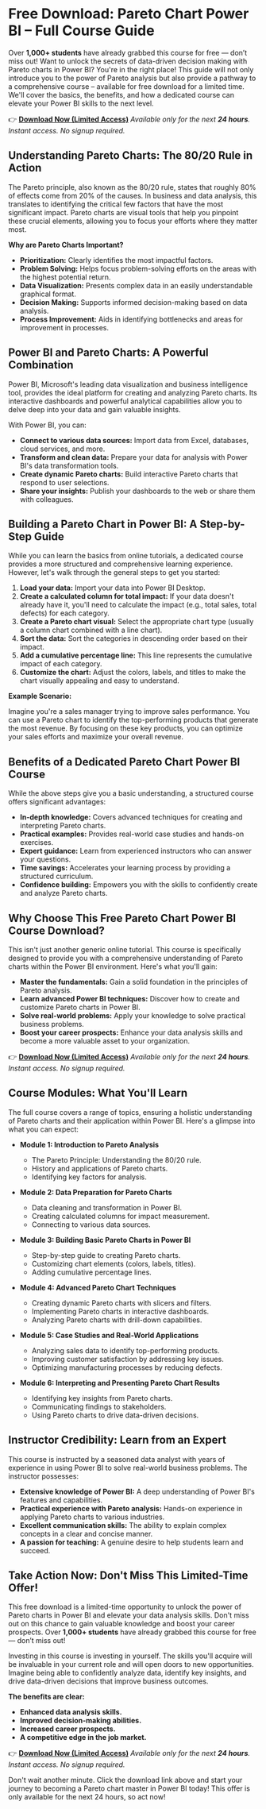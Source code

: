 # Free Download: Pareto Chart Power BI – Full Course Guide

Over **1,000+ students** have already grabbed this course for free — don’t miss out!
Want to unlock the secrets of data-driven decision making with Pareto charts in Power BI? You're in the right place! This guide will not only introduce you to the power of Pareto analysis but also provide a pathway to a comprehensive course – available for free download for a limited time. We'll cover the basics, the benefits, and how a dedicated course can elevate your Power BI skills to the next level.

👉 [**Download Now (Limited Access)**](https://udemywork.com/pareto-chart-power-bi)
_Available only for the next **24 hours**. Instant access. No signup required._

## Understanding Pareto Charts: The 80/20 Rule in Action

The Pareto principle, also known as the 80/20 rule, states that roughly 80% of effects come from 20% of the causes. In business and data analysis, this translates to identifying the critical few factors that have the most significant impact.  Pareto charts are visual tools that help you pinpoint these crucial elements, allowing you to focus your efforts where they matter most.

**Why are Pareto Charts Important?**

*   **Prioritization:**  Clearly identifies the most impactful factors.
*   **Problem Solving:** Helps focus problem-solving efforts on the areas with the highest potential return.
*   **Data Visualization:** Presents complex data in an easily understandable graphical format.
*   **Decision Making:** Supports informed decision-making based on data analysis.
*   **Process Improvement:**  Aids in identifying bottlenecks and areas for improvement in processes.

## Power BI and Pareto Charts: A Powerful Combination

Power BI, Microsoft's leading data visualization and business intelligence tool, provides the ideal platform for creating and analyzing Pareto charts. Its interactive dashboards and powerful analytical capabilities allow you to delve deep into your data and gain valuable insights.

With Power BI, you can:

*   **Connect to various data sources:** Import data from Excel, databases, cloud services, and more.
*   **Transform and clean data:**  Prepare your data for analysis with Power BI's data transformation tools.
*   **Create dynamic Pareto charts:** Build interactive Pareto charts that respond to user selections.
*   **Share your insights:**  Publish your dashboards to the web or share them with colleagues.

## Building a Pareto Chart in Power BI: A Step-by-Step Guide

While you can learn the basics from online tutorials, a dedicated course provides a more structured and comprehensive learning experience. However, let's walk through the general steps to get you started:

1.  **Load your data:** Import your data into Power BI Desktop.
2.  **Create a calculated column for total impact:** If your data doesn't already have it, you'll need to calculate the impact (e.g., total sales, total defects) for each category.
3.  **Create a Pareto chart visual:** Select the appropriate chart type (usually a column chart combined with a line chart).
4.  **Sort the data:** Sort the categories in descending order based on their impact.
5.  **Add a cumulative percentage line:** This line represents the cumulative impact of each category.
6.  **Customize the chart:**  Adjust the colors, labels, and titles to make the chart visually appealing and easy to understand.

**Example Scenario:**

Imagine you're a sales manager trying to improve sales performance. You can use a Pareto chart to identify the top-performing products that generate the most revenue. By focusing on these key products, you can optimize your sales efforts and maximize your overall revenue.

## Benefits of a Dedicated Pareto Chart Power BI Course

While the above steps give you a basic understanding, a structured course offers significant advantages:

*   **In-depth knowledge:**  Covers advanced techniques for creating and interpreting Pareto charts.
*   **Practical examples:** Provides real-world case studies and hands-on exercises.
*   **Expert guidance:**  Learn from experienced instructors who can answer your questions.
*   **Time savings:**  Accelerates your learning process by providing a structured curriculum.
*   **Confidence building:**  Empowers you with the skills to confidently create and analyze Pareto charts.

## Why Choose This Free Pareto Chart Power BI Course Download?

This isn't just another generic online tutorial. This course is specifically designed to provide you with a comprehensive understanding of Pareto charts within the Power BI environment.  Here's what you'll gain:

*   **Master the fundamentals:**  Gain a solid foundation in the principles of Pareto analysis.
*   **Learn advanced Power BI techniques:**  Discover how to create and customize Pareto charts in Power BI.
*   **Solve real-world problems:**  Apply your knowledge to solve practical business problems.
*   **Boost your career prospects:**  Enhance your data analysis skills and become a more valuable asset to your organization.

👉 [**Download Now (Limited Access)**](https://udemywork.com/pareto-chart-power-bi)
_Available only for the next **24 hours**. Instant access. No signup required._

## Course Modules: What You'll Learn

The full course covers a range of topics, ensuring a holistic understanding of Pareto charts and their application within Power BI. Here's a glimpse into what you can expect:

*   **Module 1: Introduction to Pareto Analysis**
    *   The Pareto Principle: Understanding the 80/20 rule.
    *   History and applications of Pareto charts.
    *   Identifying key factors for analysis.

*   **Module 2: Data Preparation for Pareto Charts**
    *   Data cleaning and transformation in Power BI.
    *   Creating calculated columns for impact measurement.
    *   Connecting to various data sources.

*   **Module 3: Building Basic Pareto Charts in Power BI**
    *   Step-by-step guide to creating Pareto charts.
    *   Customizing chart elements (colors, labels, titles).
    *   Adding cumulative percentage lines.

*   **Module 4: Advanced Pareto Chart Techniques**
    *   Creating dynamic Pareto charts with slicers and filters.
    *   Implementing Pareto charts in interactive dashboards.
    *   Analyzing Pareto charts with drill-down capabilities.

*   **Module 5: Case Studies and Real-World Applications**
    *   Analyzing sales data to identify top-performing products.
    *   Improving customer satisfaction by addressing key issues.
    *   Optimizing manufacturing processes by reducing defects.

*   **Module 6: Interpreting and Presenting Pareto Chart Results**
    *   Identifying key insights from Pareto charts.
    *   Communicating findings to stakeholders.
    *   Using Pareto charts to drive data-driven decisions.

## Instructor Credibility: Learn from an Expert

This course is instructed by a seasoned data analyst with years of experience in using Power BI to solve real-world business problems. The instructor possesses:

*   **Extensive knowledge of Power BI:**  A deep understanding of Power BI's features and capabilities.
*   **Practical experience with Pareto analysis:**  Hands-on experience in applying Pareto charts to various industries.
*   **Excellent communication skills:**  The ability to explain complex concepts in a clear and concise manner.
*   **A passion for teaching:**  A genuine desire to help students learn and succeed.

## Take Action Now: Don't Miss This Limited-Time Offer!

This free download is a limited-time opportunity to unlock the power of Pareto charts in Power BI and elevate your data analysis skills. Don't miss out on this chance to gain valuable knowledge and boost your career prospects. Over **1,000+ students** have already grabbed this course for free — don’t miss out!

Investing in this course is investing in yourself. The skills you'll acquire will be invaluable in your current role and will open doors to new opportunities. Imagine being able to confidently analyze data, identify key insights, and drive data-driven decisions that improve business outcomes.

**The benefits are clear:**

*   **Enhanced data analysis skills.**
*   **Improved decision-making abilities.**
*   **Increased career prospects.**
*   **A competitive edge in the job market.**

👉 [**Download Now (Limited Access)**](https://udemywork.com/pareto-chart-power-bi)
_Available only for the next **24 hours**. Instant access. No signup required._

Don't wait another minute. Click the download link above and start your journey to becoming a Pareto chart master in Power BI today! This offer is only available for the next 24 hours, so act now!
